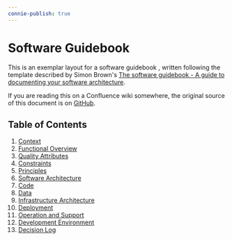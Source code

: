 ```yaml
---
connie-publish: true
---
```


# Software Guidebook

This is an exemplar layout for a software guidebook , written following the template described by Simon
Brown's [The software guidebook - A guide to documenting your software architecture](https://leanpub.com/documenting-software-architecture).

If you are reading this on a Confluence wiki somewhere, the original source of this document is on [GitHub](https://github.com/jimmcslim/software-guidebook-exemplar/blob/main/docs/guidebook/README.md).

## Table of Contents

1. [Context](./01-context/01-context.md)
1. [Functional Overview](./02-functional-overview/02-functional-overview.md)
1. [Quality Attributes](./03-quality-attributes/03-quality-attributes.md)
1. [Constraints](./04-constraints/04-constraints.md)
1. [Principles](./05-principles/05-principles.md)
1. [Software Architecture](./06-software-architecture/06-software-architecture.md)
1. [Code](./07-code/07-code.md)
1. [Data](./08-data/08-data.md)
1. [Infrastructure Architecture](./09-infrastructure-architecture/09-infrastructure-architecture.md)
1. [Deployment](./10-deployment/10-deployment.md)
1. [Operation and Support](./11-operation-and-support/11-operation.md)
1. [Development Environment](./12-development-environment/12-development-environment.md)
1. [Decision Log](./13-decision-log/13-decision-log.md)
